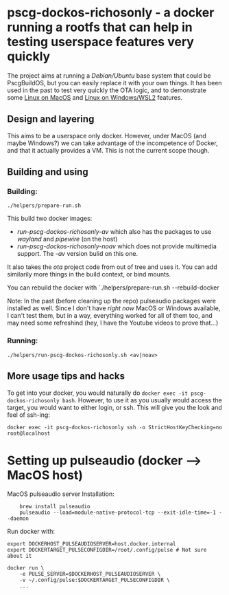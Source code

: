 # pscg-dockos-richosonly - a docker running a rootfs that can help in testing userspace features very quickly

The project aims at running a *Debian/Ubuntu* base system that could be PscgBuildOS, but you can easily replace it with your own things.
It has been used in the past to test very quickly the OTA logic, and to demonstrate some [Linux on MacOS](https://www.youtube.com/watch?v=j5ajUgxmqKU&list=PLBaH8x4hthVysdRTOlg2_8hL6CWCnN5l-&index=31) and [Linux on Windows/WSL2](https://www.youtube.com/watch?v=6lqMeg_n7l4&list=PLBaH8x4hthVysdRTOlg2_8hL6CWCnN5l-&index=32) features.


## Design and layering
This aims to be a userspace only docker. However, under MacOS (and maybe Windows?) we can take advantage of the incompetence of Docker, and that it actually provides a VM. This is not the current scope though.

## Building and using

### Building:
```
./helpers/prepare-run.sh
```

This build two docker images:
- *run-pscg-dockos-richosonly-av* which also has the packages to use *wayland* and *pipewire* (on the host)
- *run-pscg-dockos-richosonly-noav* which does not provide multimedia support. The *-av* version bulid on this one.

It also takes the *ota* project code from out of tree and uses it. You can add similarily more things in the build context, or bind mounts.

You can rebuild the docker with `./helpers/prepare-run.sh --rebuild-docker


Note: In the past (before cleaning up the repo) pulseaudio packages were installed as well. Since I don't have *right now* MacOS or Windows available, I can't test them, but in a way, everything worked for all of them too, and may need some refreshind (hey, I have the Youtube videos to prove that...)

### Running:
```
./helpers/run-pscg-dockos-richosonly.sh <av|noav>
```

## More usage tips and hacks
To get into your docker, you would naturally do `docker exec -it pscg-dockos-richosonly bash`. 
However, to use it as you usually would access the target, you would want to either login, or ssh.
This will give you the look and feel of ssh-ing:
```
docker exec -it pscg-dockos-richosonly ssh -o StrictHostKeyChecking=no root@localhost
```

# Setting up pulseaudio (docker --> MacOS host)

MacOS pulseaudio server Installation:
```
    brew install pulseaudio
    pulseaudio --load=module-native-protocol-tcp --exit-idle-time=-1 --daemon
```

Run docker with:
```
export DOCKERHOST_PULSEAUDIOSERVER=host.docker.internal
export DOCKERTARGET_PULSECONFIGDIR=/root/.config/pulse # Not sure about it

docker run \
    -e PULSE_SERVER=$DOCKERHOST_PULSEAUDIOSERVER \
    -v ~/.config/pulse:$DOCKERTARGET_PULSECONFIGDIR \
    ...
```


